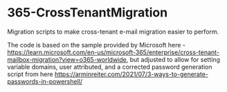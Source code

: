 # 365-CrossTenantMigration
Migration scripts to make cross-tenant e-mail migration easier to perform.

The code is based on the sample provided by Microsoft here - https://learn.microsoft.com/en-us/microsoft-365/enterprise/cross-tenant-mailbox-migration?view=o365-worldwide, but adjusted to allow for setting variable domains, user attributed, and a corrected password generation script from here https://arminreiter.com/2021/07/3-ways-to-generate-passwords-in-powershell/
